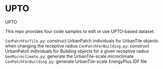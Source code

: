 # UPTO
UPTO 

This repo provides  four code samples to edit or use UPTO-based dataset.

  `ConPatchForTile.py`: construct UrbanPatch individuals for UrbanTile objects when changing the receptive radius
  `ConPatchForBuilding.py`: construct UrbanPatch individuals for Building objects for a given receptive radius
  `GenMicroclimate.py`: generate the UrbanTile-scale microclimate
  `ConPatchForBuilding.py`: generate UrbanTile-scale EnergyPlus IDF file



